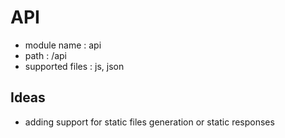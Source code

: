 

# API 



- module name : api
- path : /api
- supported files : js, json 

## Ideas 

- adding support for static files generation or static responses